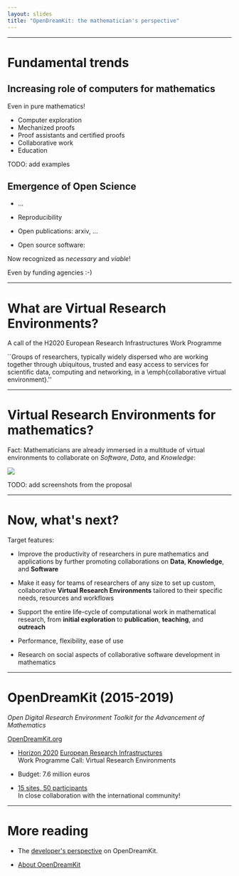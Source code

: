```yaml
---
layout: slides
title: "OpenDreamKit: the mathematician's perspective"
---
```


---

# Fundamental trends

## Increasing role of computers for mathematics

Even in pure mathematics!

- Computer exploration
- Mechanized proofs
- Proof assistants and certified proofs
- Collaborative work
- Education

TODO: add examples

## Emergence of Open Science

- ...
- Reproducibility

- Open publications: arxiv, ...
- Open source software:

Now recognized as *necessary* and *viable*!

Even by funding agencies :-)

---

# What are Virtual Research Environments?

A call of the H2020 European Research Infrastructures Work Programme


``Groups of researchers, typically widely dispersed who are working
together through ubiquitous, trusted and easy access to services for
scientific data, computing and networking, in a \emph{collaborative
virtual environment}.''


---

# Virtual Research Environments for mathematics?

Fact: Mathematicians are already immersed in a multitude of virtual
environments to collaborate on *Software*, *Data*, and *Knowledge*:

![](https://github.com/OpenDreamKit/OpenDreamKit/blob/master/Proposal/Pictures/TheBigPicture.svg)

TODO: add screenshots from the proposal

---

# Now, what's next?

Target features:

- Improve the productivity of researchers in pure mathematics and
  applications by further promoting collaborations on **Data**,
  **Knowledge**, and **Software**

- Make it easy for teams of researchers of any size to set up custom,
  collaborative **Virtual Research Environments** tailored to their
  specific needs, resources and workflows

- Support the entire life-cycle of computational work in mathematical
  research, from **initial exploration** to **publication**, **teaching**,
  and **outreach**

- Performance, flexibility, ease of use

- Research on social aspects of collaborative software development in
  mathematics

---

# OpenDreamKit (2015-2019)

*Open Digital Research Environment Toolkit
for the Advancement of Mathematics*

[OpenDreamKit.org](OpenDreamKit.org)

- [Horizon 2020](https://ec.europa.eu/programmes/horizon2020/)
  [European Research Infrastructures](https://ec.europa.eu/programmes/horizon2020/en/h2020-section/european-research-infrastructures-including-e-infrastructures)<br> Work Programme
  Call: Virtual Research Environments

- Budget: 7.6 million euros

- [15 sites, 50 participants](http://opendreamkit.org/partners)<br>
  In close collaboration with the international community!

---

# More reading

- The [developer's perspective](/about-developers) on OpenDreamKit.

- [About OpenDreamKit](/about)
